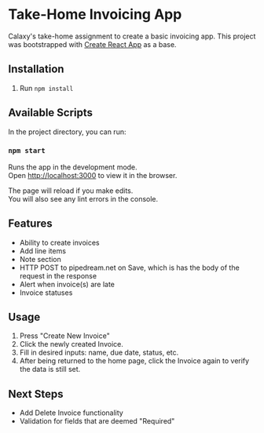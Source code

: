 # Take-Home Invoicing App

Calaxy's take-home assignment to create a basic invoicing app. This project was bootstrapped with [Create React App](https://github.com/facebook/create-react-app) as a base.

## Installation

1. Run `npm install`

## Available Scripts

In the project directory, you can run:

### `npm start`

Runs the app in the development mode.\
Open [http://localhost:3000](http://localhost:3000) to view it in the browser.

The page will reload if you make edits.\
You will also see any lint errors in the console.

## Features

- Ability to create invoices
- Add line items
- Note section
- HTTP POST to pipedream.net on Save, which is has the body of the request in the response
- Alert when invoice(s) are late
- Invoice statuses

## Usage

1. Press "Create New Invoice"
2. Click the newly created Invoice.
3. Fill in desired inputs: name, due date, status, etc.
4. After being returned to the home page, click the Invoice again to verify the data is still set.

## Next Steps

- Add Delete Invoice functionality
- Validation for fields that are deemed "Required"
